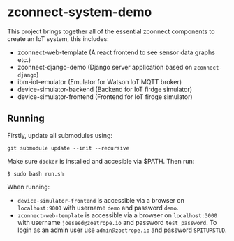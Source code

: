 # zconnect-system-demo

This project brings together all of the essential zconnect components to create an IoT system, this includes:
 - zconnect-web-template (A react frontend to see sensor data graphs etc.)
 - zconnect-django-demo (Django server application based on `zconnect-django`)
 - ibm-iot-emulator (Emulator for Watson IoT MQTT broker)
 - device-simulator-backend (Backend for IoT firdge simulator)
 - device-simulator-frontend (Frontend for IoT firdge simulator)


## Running

Firstly, update all submodules using:

```
git submodule update --init --recursive
```

Make sure `docker` is installed and accesible via $PATH. Then run:

```
$ sudo bash run.sh
```

When running:
 - `device-simulator-frontend` is accessible via a browser on `localhost:9000` with username `demo` and password `demo`.
 - `zconnect-web-template` is accessible via a browser on `localhost:3000` with username `joeseed@zoetrope.io` and password `test_password`. To login as an admin user use `admin@zoetrope.io` and password `SPITURSTUD`.
